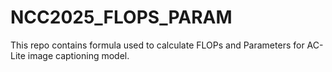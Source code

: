 # NCC2025_FLOPS_PARAM
This repo contains formula used to calculate FLOPs and Parameters for AC-Lite image captioning model.
